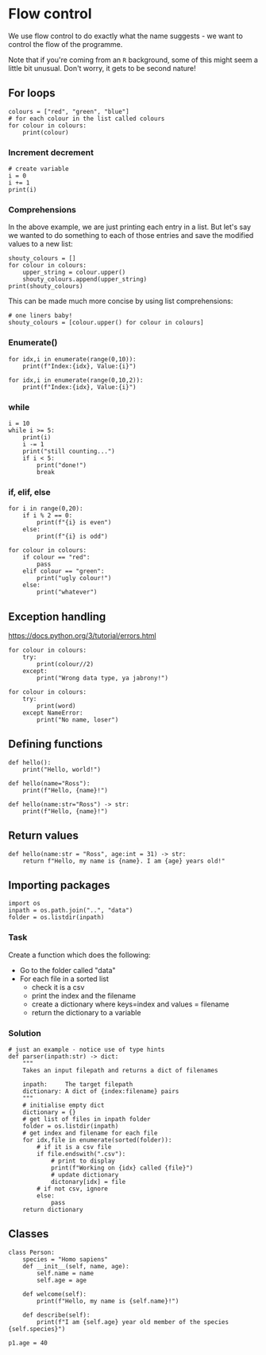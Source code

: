 # Flow control
We use flow control to do exactly what the name suggests - we want to control the flow of the programme. 

Note that if you're coming from an ```R``` background, some of this might seem a little bit unusual. Don't worry, it gets to be second nature!

## For loops

    colours = ["red", "green", "blue"]
    # for each colour in the list called colours
    for colour in colours:
        print(colour)

### Increment decrement

    # create variable
    i = 0
    i += 1
    print(i)

### Comprehensions

In the above example, we are just printing each entry in a list. But let's say we wanted to do something to each of those entries and save the modified values to a new list:

    shouty_colours = []
    for colour in colours:
        upper_string = colour.upper()
        shouty_colours.append(upper_string)
    print(shouty_colours)

This can be made much more concise by using list comprehensions:

    # one liners baby!
    shouty_colours = [colour.upper() for colour in colours]

### Enumerate()

    for idx,i in enumerate(range(0,10)):
        print(f"Index:{idx}, Value:{i}")

    for idx,i in enumerate(range(0,10,2)):
        print(f"Index:{idx}, Value:{i}")

### while

    i = 10
    while i >= 5:
        print(i)
        i -= 1
        print("still counting...")
        if i < 5:
            print("done!")
            break

### if, elif, else

    for i in range(0,20):
        if i % 2 == 0:
            print(f"{i} is even")
        else:
            print(f"{i} is odd")

    for colour in colours:
        if colour == "red":
            pass
        elif colour == "green":
            print("ugly colour!")
        else:
            print("whatever")

## Exception handling
https://docs.python.org/3/tutorial/errors.html

    for colour in colours:
        try:
            print(colour//2)
        except:
            print("Wrong data type, ya jabrony!")

    for colour in colours:
        try:
            print(word)
        except NameError:
            print("No name, loser")


## Defining functions

    def hello():
        print("Hello, world!")

    def hello(name="Ross"):
        print(f"Hello, {name}!")

    def hello(name:str="Ross") -> str:
        print(f"Hello, {name}!")

## Return values

    def hello(name:str = "Ross", age:int = 31) -> str:
        return f"Hello, my name is {name}. I am {age} years old!"

## Importing packages

    import os
    inpath = os.path.join("..", "data")
    folder = os.listdir(inpath)

### Task

Create a function which does the following:

- Go to the folder called "data"
- For each file in a sorted list
  - check it is a csv
  - print the index and the filename
  - create a dictionary where keys=index and values = filename
  - return the dictionary to a variable

### Solution

    # just an example - notice use of type hints
    def parser(inpath:str) -> dict:
        """
        Takes an input filepath and returns a dict of filenames

        inpath:     The target filepath
        dictionary: A dict of {index:filename} pairs
        """
        # initialise empty dict
        dictionary = {}
        # get list of files in inpath folder
        folder = os.listdir(inpath)
        # get index and filename for each file
        for idx,file in enumerate(sorted(folder)):
            # if it is a csv file
            if file.endswith(".csv"):
                # print to display
                print(f"Working on {idx} called {file}")
                # update dictionary
                dictonary[idx] = file
            # if not csv, ignore
            else:
                pass
        return dictionary


## Classes

    class Person:
        species = "Homo sapiens"
        def __init__(self, name, age):
            self.name = name
            self.age = age

        def welcome(self):
            print(f"Hello, my name is {self.name}!")

        def describe(self):
            print(f"I am {self.age} year old member of the species {self.species}")

    p1.age = 40